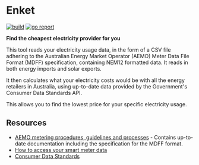 # Enket
[![build](https://github.com/georgesolomos/enket/actions/workflows/build.yml/badge.svg)](https://github.com/georgesolomos/enket/actions/workflows/build.yml)
[![go report](https://goreportcard.com/badge/github.com/georgesolomos/enket)](https://goreportcard.com/report/github.com/georgesolomos/enket)


**Find the cheapest electricity provider for you**

This tool reads your electricity usage data, in the form of a CSV file adhering to the
Australian Energy Market Operator (AEMO) Meter Data File Format (MDFF) specification, containing
NEM12 formatted data. It reads in both energy imports and solar exports.

It then calculates what your electricity costs would be with all the energy retailers in Australia,
using up-to-date data provided by the Government's Consumer Data Standards API.

This allows you to find the lowest price for your specific electricity usage.

## Resources
- [AEMO metering procedures, guidelines and processes](https://aemo.com.au/energy-systems/electricity/national-electricity-market-nem/market-operations/retail-and-metering/metering-procedures-guidelines-and-processes) - Contains up-to-date documentation including the specification for the MDFF format.
- [How to access your smart meter data](https://support.solarquotes.com.au/hc/en-us/articles/360001312176-How-to-access-your-smart-meter-data-)
- [Consumer Data Standards](https://consumerdatastandardsaustralia.github.io/standards)